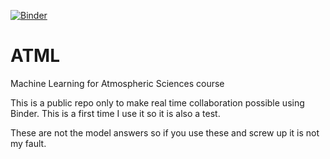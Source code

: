 [![Binder](https://mybinder.org/badge_logo.svg)](https://mybinder.org/v2/gh/MatiasJJ/ATML/edits)

# ATML
Machine Learning for Atmospheric Sciences course

This is a public repo only to make real time collaboration possible using Binder.
This is a first time I use it so it is also a test.

These are not the model answers so if you use these and screw up it is not my fault.
